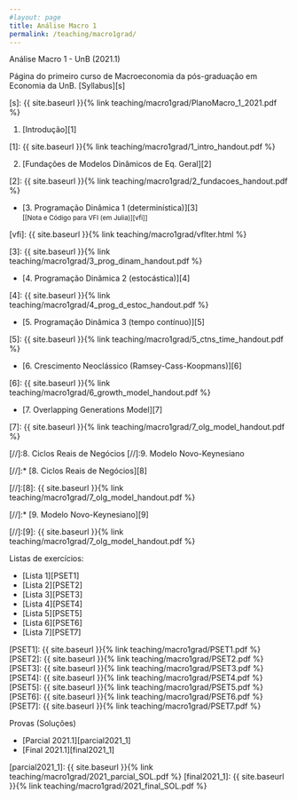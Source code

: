 ```yaml
---
#layout: page
title: Análise Macro 1
permalink: /teaching/macro1grad/
---
```


Análise Macro 1 - UnB (2021.1)

Página do primeiro curso de Macroeconomia da pós-graduação em Economia da UnB. [Syllabus][s]

[s]: {{ site.baseurl }}{% link teaching/macro1grad/PlanoMacro_1_2021.pdf %}

1. [Introdução][1]

[1]: {{ site.baseurl }}{% link teaching/macro1grad/1_intro_handout.pdf %}

2. [Fundações de Modelos Dinâmicos de Eq. Geral][2]

[2]: {{ site.baseurl }}{% link teaching/macro1grad/2_fundacoes_handout.pdf %}

* [3. Programação Dinâmica 1 (determinística)][3]<br/> 
<small>[[Nota e Código para VFI (em Julia)][vfi]] </small>

[vfi]: {{ site.baseurl }}{% link teaching/macro1grad/vfIter.html %}

[3]: {{ site.baseurl }}{% link teaching/macro1grad/3_prog_dinam_handout.pdf %}

* [4. Programação Dinâmica 2 (estocástica)][4]

[4]: {{ site.baseurl }}{% link teaching/macro1grad/4_prog_d_estoc_handout.pdf %}

* [5. Programação Dinâmica 3 (tempo contínuo)][5]

[5]: {{ site.baseurl }}{% link teaching/macro1grad/5_ctns_time_handout.pdf %}

* [6. Crescimento Neoclássico (Ramsey-Cass-Koopmans)][6]

[6]: {{ site.baseurl }}{% link teaching/macro1grad/6_growth_model_handout.pdf %}

* [7. Overlapping Generations Model][7]

[7]: {{ site.baseurl }}{% link teaching/macro1grad/7_olg_model_handout.pdf %}

[//]:8. Ciclos Reais de Negócios
[//]:9. Modelo Novo-Keynesiano

[//]:* [8. Ciclos Reais de Negócios][8]

[//]:[8]: {{ site.baseurl }}{% link teaching/macro1grad/7_olg_model_handout.pdf %}

[//]:* [9. Modelo Novo-Keynesiano][9]

[//]:[9]: {{ site.baseurl }}{% link teaching/macro1grad/7_olg_model_handout.pdf %}



Listas de exercícios:

* [Lista 1][PSET1]
* [Lista 2][PSET2]
* [Lista 3][PSET3]
* [Lista 4][PSET4]
* [Lista 5][PSET5]
* [Lista 6][PSET6]
* [Lista 7][PSET7]



[PSET1]: {{ site.baseurl }}{% link teaching/macro1grad/PSET1.pdf %}
[PSET2]: {{ site.baseurl }}{% link teaching/macro1grad/PSET2.pdf %}
[PSET3]: {{ site.baseurl }}{% link teaching/macro1grad/PSET3.pdf %}
[PSET4]: {{ site.baseurl }}{% link teaching/macro1grad/PSET4.pdf %}
[PSET5]: {{ site.baseurl }}{% link teaching/macro1grad/PSET5.pdf %}
[PSET6]: {{ site.baseurl }}{% link teaching/macro1grad/PSET6.pdf %}
[PSET7]: {{ site.baseurl }}{% link teaching/macro1grad/PSET7.pdf %}


Provas (Soluções)

* [Parcial 2021.1][parcial2021_1]
* [Final 2021.1][final2021_1]

[parcial2021_1]: {{ site.baseurl }}{% link teaching/macro1grad/2021_parcial_SOL.pdf %}
[final2021_1]: {{ site.baseurl }}{% link teaching/macro1grad/2021_final_SOL.pdf %}

